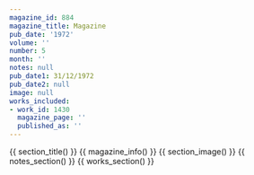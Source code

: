 ```yaml
---
magazine_id: 884
magazine_title: Magazine
pub_date: '1972'
volume: ''
number: 5
month: ''
notes: null
pub_date1: 31/12/1972
pub_date2: null
image: null
works_included:
- work_id: 1430
  magazine_page: ''
  published_as: ''
---
```


{{ section_title() }}
{{ magazine_info() }}
{{ section_image() }}
{{ notes_section() }}
{{ works_section() }}
